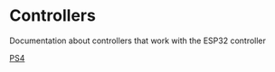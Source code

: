 # Controllers
Documentation about controllers that work with the ESP32 controller

[PS4](images/PS4Red.png)
